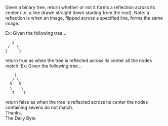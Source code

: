 Given a binary tree, return whether or not it forms a reflection across its center (i.e. a line drawn straight down starting from the root).
Note: a reflection is when an image, flipped across a specified line, forms the same image.

Ex: Given the following tree…

       2
     /   \
    1     1
return true as when the tree is reflected across its center all the nodes match.
Ex: Given the following tree…

        1
       / \
      5   5
      \    \
       7    7
return false as when the tree is reflected across its center the nodes containing sevens do not match.    
Thanks,    
The Daily Byte
